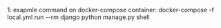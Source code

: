 1: exapmle command on docker-compose container:
    docker-compose -f local.yml run --rm django python manage.py shell
